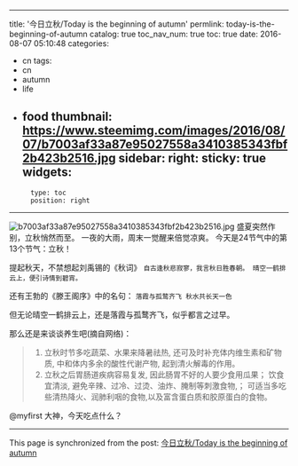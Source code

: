 
---
title: '今日立秋/Today is the beginning of autumn'
permlink: today-is-the-beginning-of-autumn
catalog: true
toc_nav_num: true
toc: true
date: 2016-08-07 05:10:48
categories:
- cn
tags:
- cn
- autumn
- life
- food
thumbnail: https://www.steemimg.com/images/2016/08/07/b7003af33a87e95027558a3410385343fbf2b423b2516.jpg
sidebar:
    right:
        sticky: true
widgets:
    -
        type: toc
        position: right
---


![b7003af33a87e95027558a3410385343fbf2b423b2516.jpg](https://www.steemimg.com/images/2016/08/07/b7003af33a87e95027558a3410385343fbf2b423b2516.jpg)
盛夏突然作别，立秋悄然而至。
一夜的大雨，周末一觉醒来倍觉凉爽。
今天是24节气中的第13个节气：立秋！

提起秋天，不禁想起刘禹锡的《秋词》
`自古逢秋悲寂寥，我言秋日胜春朝。
 晴空一鹤排云上，便引诗情到碧宵。 `

还有王勃的《滕王阁序》中的名句：
`落霞与孤鹜齐飞 秋水共长天一色`

但无论晴空一鹤排云上，还是落霞与孤鹜齐飞，似乎都言之过早。

那么还是来谈谈养生吧(摘自网络)：
>1. 立秋时节多吃蔬菜、水果来降暑祛热, 还可及时补充体内维生素和矿物质, 中和体内多余的酸性代谢产物, 起到清火解毒的作用。
>2. 立秋之后胃肠道疾病容易复发, 因此肠胃不好的人要少食用瓜果；
饮食宜清淡, 避免辛辣、过冷、过烫、油炸、腌制等刺激食物,；
可适当多吃些清热降火、润肺利咽的食物,以及富含蛋白质和胶原蛋白的食物。

@myfirst 大神，今天吃点什么？

- - -

This page is synchronized from the post: [今日立秋/Today is the beginning of autumn](https://steemit.com/@oflyhigh/today-is-the-beginning-of-autumn)
